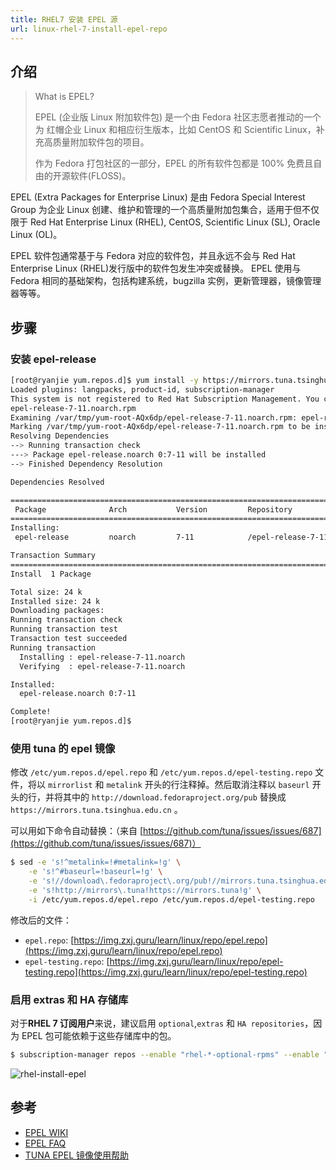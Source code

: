 ```yaml
---
title: RHEL7 安装 EPEL 源
url: linux-rhel-7-install-epel-repo
---
```


## 介绍

> What is EPEL?
>
> EPEL (企业版 Linux 附加软件包) 是一个由 Fedora 社区志愿者推动的一个为 红帽企业 Linux 和相应衍生版本，比如 CentOS 和 Scientific Linux，补充高质量附加软件包的项目。
>
> 作为 Fedora 打包社区的一部分，EPEL 的所有软件包都是 100% 免费且自由的开源软件(FLOSS)。

EPEL (Extra Packages for Enterprise Linux) 是由 Fedora Special Interest Group 为企业 Linux 创建、维护和管理的一个高质量附加包集合，适用于但不仅限于 Red Hat Enterprise Linux (RHEL), CentOS, Scientific Linux (SL), Oracle Linux (OL)。

EPEL 软件包通常基于与 Fedora 对应的软件包，并且永远不会与 Red Hat Enterprise Linux (RHEL)发行版中的软件包发生冲突或替换。 EPEL 使用与 Fedora 相同的基础架构，包括构建系统，bugzilla 实例，更新管理器，镜像管理器等等。

## 步骤

### 安装 epel-release

```bash
[root@ryanjie yum.repos.d]$ yum install -y https://mirrors.tuna.tsinghua.edu.cn/centos/7/extras/x86_64/Packages/epel-release-7-11.noarch.rpm
Loaded plugins: langpacks, product-id, subscription-manager
This system is not registered to Red Hat Subscription Management. You can use subscription-manager to register.
epel-release-7-11.noarch.rpm                                          |  15 kB  00:00:00
Examining /var/tmp/yum-root-AQx6dp/epel-release-7-11.noarch.rpm: epel-release-7-11.noarch
Marking /var/tmp/yum-root-AQx6dp/epel-release-7-11.noarch.rpm to be installed
Resolving Dependencies
--> Running transaction check
---> Package epel-release.noarch 0:7-11 will be installed
--> Finished Dependency Resolution

Dependencies Resolved

=============================================================================================
 Package              Arch           Version         Repository                         Size
=============================================================================================
Installing:
 epel-release         noarch         7-11            /epel-release-7-11.noarch          24 k

Transaction Summary
=============================================================================================
Install  1 Package

Total size: 24 k
Installed size: 24 k
Downloading packages:
Running transaction check
Running transaction test
Transaction test succeeded
Running transaction
  Installing : epel-release-7-11.noarch                                                  1/1
  Verifying  : epel-release-7-11.noarch                                                  1/1

Installed:
  epel-release.noarch 0:7-11

Complete!
[root@ryanjie yum.repos.d]$
```

### 使用 tuna 的 epel 镜像

修改 `/etc/yum.repos.d/epel.repo` 和 `/etc/yum.repos.d/epel-testing.repo` 文件，将以 `mirrorlist` 和 `metalink` 开头的行注释掉。然后取消注释以 `baseurl` 开头的行，并将其中的 `http://download.fedoraproject.org/pub` 替换成 `https://mirrors.tuna.tsinghua.edu.cn` 。

可以用如下命令自动替换：（来自 [https://github.com/tuna/issues/issues/687](https://github.com/tuna/issues/issues/687)）

```bash
$ sed -e 's!^metalink=!#metalink=!g' \
    -e 's!^#baseurl=!baseurl=!g' \
    -e 's!//download\.fedoraproject\.org/pub!//mirrors.tuna.tsinghua.edu.cn!g' \
    -e 's!http://mirrors\.tuna!https://mirrors.tuna!g' \
    -i /etc/yum.repos.d/epel.repo /etc/yum.repos.d/epel-testing.repo
```

修改后的文件：

- `epel.repo`: [https://img.zxj.guru/learn/linux/repo/epel.repo](https://img.zxj.guru/learn/linux/repo/epel.repo)
- `epel-testing.repo`: [https://img.zxj.guru/learn/linux/repo/epel-testing.repo](https://img.zxj.guru/learn/linux/repo/epel-testing.repo)

### 启用 extras 和 HA 存储库

对于**RHEL 7 订阅用户**来说，建议启用 `optional`,`extras` 和 `HA repositories`，因为 EPEL 包可能依赖于这些存储库中的包。

```bash
$ subscription-manager repos --enable "rhel-*-optional-rpms" --enable "rhel-*-extras-rpms"  --enable "rhel-ha-for-rhel-*-server-rpms"
```

![rhel-install-epel](https://img.zxj.guru/learn/linux/06/rhel-install-epel.png)

## 参考

- [EPEL WIKI](https://fedoraproject.org/wiki/EPEL)
- [EPEL FAQ](https://fedoraproject.org/wiki/EPEL/FAQ)
- [TUNA EPEL 镜像使用帮助](https://mirrors.tuna.tsinghua.edu.cn/help/epel)
